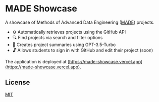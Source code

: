 # MADE Showcase

A showcase of Methods of Advanced Data Engineering ([MADE](https://oss.cs.fau.de/teaching/specific/made/)) projects.

- :gear: Automatically retrieves projects using the GitHub API
- :mag: Find projects via search and filter options
- :robot: Creates project summaries using GPT-3.5-Turbo
- :unlock: Allows students to sign in with GitHub and edit their project (soon)

The application is deployed at [https://made-showcase.vercel.app](https://made-showcase.vercel.app).

## License

[MIT](./LICENSE)
